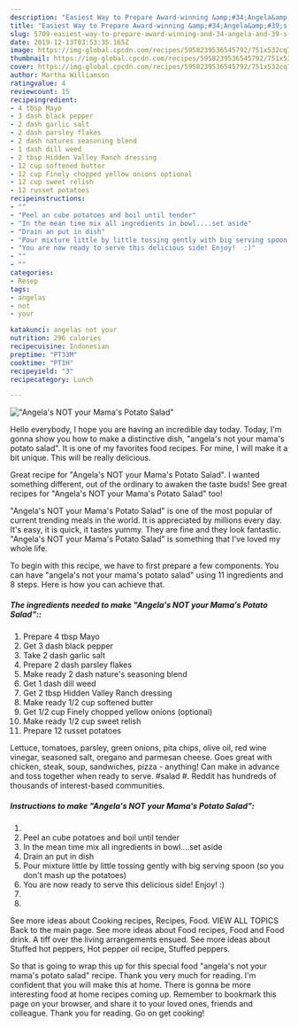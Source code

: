 ```yaml
---
description: "Easiest Way to Prepare Award-winning &amp;#34;Angela&amp;#39;s NOT your Mama&amp;#39;s Potato Salad&amp;#34;"
title: "Easiest Way to Prepare Award-winning &amp;#34;Angela&amp;#39;s NOT your Mama&amp;#39;s Potato Salad&amp;#34;"
slug: 5709-easiest-way-to-prepare-award-winning-and-34-angela-and-39-s-not-your-mama-and-39-s-potato-salad-and-34
date: 2019-12-13T03:53:35.165Z
image: https://img-global.cpcdn.com/recipes/5958239536545792/751x532cq70/angelas-not-your-mamas-potato-salad-recipe-main-photo.jpg
thumbnail: https://img-global.cpcdn.com/recipes/5958239536545792/751x532cq70/angelas-not-your-mamas-potato-salad-recipe-main-photo.jpg
cover: https://img-global.cpcdn.com/recipes/5958239536545792/751x532cq70/angelas-not-your-mamas-potato-salad-recipe-main-photo.jpg
author: Martha Williamson
ratingvalue: 4
reviewcount: 15
recipeingredient:
- 4 tbsp Mayo
- 3 dash black pepper
- 2 dash garlic salt
- 2 dash parsley flakes
- 2 dash natures seasoning blend
- 1 dash dill weed
- 2 tbsp Hidden Valley Ranch dressing
- 12 cup softened butter
- 12 cup Finely chopped yellow onions optional
- 12 cup sweet relish
- 12 russet potatoes
recipeinstructions:
- ""
- "Peel an cube potatoes and boil until tender"
- "In the mean time mix all ingredients in bowl....set aside"
- "Drain an put in dish"
- "Pour mixture little by little tossing gently with big serving spoon (so you don&#39;t mash up the potatoes)"
- "You are now ready to serve this delicious side! Enjoy!  :)"
- ""
- ""
categories:
- Resep
tags:
- angelas
- not
- your

katakunci: angelas not your
nutrition: 296 calories
recipecuisine: Indonesian
preptime: "PT33M"
cooktime: "PT1H"
recipeyield: "3"
recipecategory: Lunch

---
```



![&#34;Angela&#39;s NOT your Mama&#39;s Potato Salad&#34;](https://img-global.cpcdn.com/recipes/5958239536545792/751x532cq70/angelas-not-your-mamas-potato-salad-recipe-main-photo.jpg)

Hello everybody, I hope you are having an incredible day today. Today, I'm gonna show you how to make a distinctive dish, &#34;angela&#39;s not your mama&#39;s potato salad&#34;. It is one of my favorites food recipes. For mine, I will make it a bit unique. This will be really delicious.

Great recipe for &#34;Angela&#39;s NOT your Mama&#39;s Potato Salad&#34;. I wanted something different, out of the ordinary to awaken the taste buds! See great recipes for &#34;Angela&#39;s NOT your Mama&#39;s Potato Salad&#34; too!

&#34;Angela&#39;s NOT your Mama&#39;s Potato Salad&#34; is one of the most popular of current trending meals in the world. It is appreciated by millions every day. It's easy, it is quick, it tastes yummy. They are fine and they look fantastic. &#34;Angela&#39;s NOT your Mama&#39;s Potato Salad&#34; is something that I've loved my whole life.


To begin with this recipe, we have to first prepare a few components. You can have &#34;angela&#39;s not your mama&#39;s potato salad&#34; using 11 ingredients and 8 steps. Here is how you can achieve that.

##### The ingredients needed to make &#34;Angela&#39;s NOT your Mama&#39;s Potato Salad&#34;::

1. Prepare 4 tbsp Mayo
1. Get 3 dash black pepper
1. Take 2 dash garlic salt
1. Prepare 2 dash parsley flakes
1. Make ready 2 dash nature&#39;s seasoning blend
1. Get 1 dash dill weed
1. Get 2 tbsp Hidden Valley Ranch dressing
1. Make ready 1/2 cup softened butter
1. Get 1/2 cup Finely chopped yellow onions (optional)
1. Make ready 1/2 cup sweet relish
1. Prepare 12 russet potatoes


Lettuce, tomatoes, parsley, green onions, pita chips, olive oil, red wine vinegar, seasoned salt, oregano and parmesan cheese. Goes great with chicken, steak, soup, sandwiches, pizza - anything! Can make in advance and toss together when ready to serve. #salad #. Reddit has hundreds of thousands of interest-based communities. 

##### Instructions to make &#34;Angela&#39;s NOT your Mama&#39;s Potato Salad&#34;:

1. 
1. Peel an cube potatoes and boil until tender
1. In the mean time mix all ingredients in bowl....set aside
1. Drain an put in dish
1. Pour mixture little by little tossing gently with big serving spoon (so you don&#39;t mash up the potatoes)
1. You are now ready to serve this delicious side! Enjoy!  :)
1. 
1. 


See more ideas about Cooking recipes, Recipes, Food. VIEW ALL TOPICS Back to the main page. See more ideas about Food recipes, Food and Food drink. A tiff over the living arrangements ensued. See more ideas about Stuffed hot peppers, Hot pepper oil recipe, Stuffed peppers. 

So that is going to wrap this up for this special food &#34;angela&#39;s not your mama&#39;s potato salad&#34; recipe. Thank you very much for reading. I'm confident that you will make this at home. There is gonna be more interesting food at home recipes coming up. Remember to bookmark this page on your browser, and share it to your loved ones, friends and colleague. Thank you for reading. Go on get cooking!
